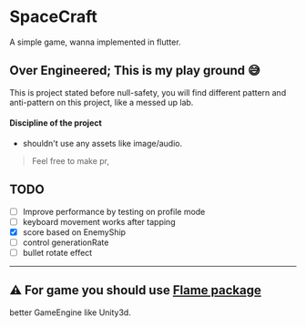# SpaceCraft

A simple game, wanna implemented in flutter.

## Over Engineered; This is my play ground 😅

This is project stated before null-safety, you will find different pattern and anti-pattern on this project, like a messed up lab.
#### Discipline of the project
 -  shouldn't use any assets like image/audio.
> Feel free to make pr,

## TODO
- [ ] Improve performance by testing on profile mode
- [ ] keyboard movement works after tapping
- [x] score based on EnemyShip
- [ ] control generationRate
- [ ] bullet rotate effect

---

## ⚠ For game you should use [Flame package](https://pub.dev/packages/flame)

better GameEngine like Unity3d.
<!-- ## ⚠ Debugging is Much leggy, avoid debug statements on forEach loop -->
 